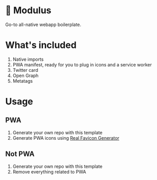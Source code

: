 # 🧩 Modulus
Go-to all-native webapp boilerplate.

# What's included

1. Native imports
2. PWA manifest, ready for you to plug in icons and a service worker
3. Twitter card
4. Open Graph
5. Metatags

# Usage

## PWA

1. Generate your own repo with this template
2. Generate PWA icons using [Real Favicon Generator](https://realfavicongenerator.net/)

## Not PWA

1. Generate your own repo with this template
2. Remove everything related to PWA
